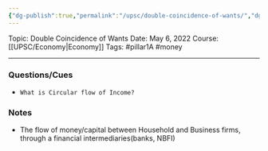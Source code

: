 ```yaml
---
{"dg-publish":true,"permalink":"/upsc/double-coincidence-of-wants/","dgHomeLink":true,"dgPassFrontmatter":false}
---
```


Topic: Double Coincidence of Wants
Date: May 6, 2022
Course: [[UPSC/Economy|Economy]]
Tags: #pillar1A #money

---

### Questions/Cues
- `What is Circular flow of Income?`

### Notes
- The flow of money/capital between Household and Business firms, through a financial intermediaries(banks, NBFI)





